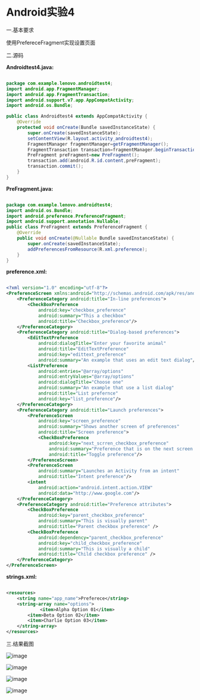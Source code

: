 # Android实验4
一.基本要求

使用PrefereceFragment实现设置页面

二.源码

**Androidtest4.java:**

```java

package com.example.lenovo.androidtest4;
import android.app.FragmentManager;
import android.app.FragmentTransaction;
import android.support.v7.app.AppCompatActivity;
import android.os.Bundle;

public class Androidtest4 extends AppCompatActivity {
    @Override
    protected void onCreate(Bundle savedInstanceState) {
        super.onCreate(savedInstanceState);
        setContentView(R.layout.activity_androidtest4);
        FragmentManager fragmentManager=getFragmentManager();
        FragmentTransaction transaction=fragmentManager.beginTransaction();
        PreFragment preFragment=new PreFragment();
        transaction.add(android.R.id.content,preFragment);
        transaction.commit();
    }
}

```

**PreFragment.java:**

```java

package com.example.lenovo.androidtest4;
import android.os.Bundle;
import android.preference.PreferenceFragment;
import android.support.annotation.Nullable;
public class PreFragment extends PreferenceFragment {
    @Override
    public void onCreate(@Nullable Bundle savedInstanceState) {
        super.onCreate(savedInstanceState);
        addPreferencesFromResource(R.xml.preference);
    }
}

```

**preference.xml:**

```xml

<?xml version="1.0" encoding="utf-8"?>
<PreferenceScreen xmlns:android="http://schemas.android.com/apk/res/android">
    <PreferenceCategory android:title="In-line preferences">
        <CheckBoxPreference
            android:key="checkbox_preference"
            android:summary="This a checkbox"
            android:title="Checkbox_preference"/>
    </PreferenceCategory>
    <PreferenceCategory android:title="Dialog-based preferences">
        <EditTextPreference
            android:dialogTitle="Enter your favorite animal"
            android:title="EditTextPreference"
            android:key="edittext_preference"
            android:summary="An example that uses an edit text dialog"/>
        <ListPreference
            android:entries="@array/options"
            android:entryValues="@array/options"
            android:dialogTitle="Choose one"
            android:summary="An example that use a list dialog"
            android:title="List prefernce"
            android:key="list_preference"/>
    </PreferenceCategory>
    <PreferenceCategory android:title="Launch preferences">
        <PreferenceScreen
            android:key="screen_preference"
            android:summary="Shows another screen of preferences"
            android:title="Screen preference">
            <CheckBoxPreference
                android:key="next_scrren_checkbox_preference"
                android:summary="Preference that is on the next screen but same hierarchy"
                android:title="Toggle preference"/>
        </PreferenceScreen>
        <PreferenceScreen
            android:summary="Launches an Activity from an intent"
            android:title="Intent preference"/>
        <intent
            android:action="android.intent.action.VIEW"
            android:data="http://www.google.com"/>
    </PreferenceCategory>
    <PreferenceCategory android:title="Preference attributes">
        <CheckBoxPreference
            android:key="parent_checkbox_preference"
            android:summary="This is visually parent"
            android:title="Parent checkbox preference" />
        <CheckBoxPreference
            android:dependency="parent_checkbox_preference"
            android:key="child_checkbox_preference"
            android:summary="This is visually a child"
            android:title="Child checkbox preference" />
    </PreferenceCategory>
</PreferenceScreen>

```

**strings.xml:**

```xml

<resources>
    <string name="app_name">Preferece</string>
    <string-array name="options">
        　   <item>Alpha Option 01</item>
        <item>Beta Option 02</item>
        <item>Charlie Option 03</item>
    </string-array>
</resources>

```

三.结果截图

![image](http://m.qpic.cn/psb?/V11yBUmB1rpVYD/zBZLNlwIIlRvcMJpJAPEGM9S5XgDmYkdNUrd9H93v.M!/b/dL8AAAAAAAAA&bo=0wE0AwAAAAADB8c!&rf=viewer_4)

![image](http://m.qpic.cn/psb?/V11yBUmB1rpVYD/IawDrhfeaOBTRJ4XoQXNfboMfaPjokH.a3sqzT*tK*M!/b/dE8BAAAAAAAA&bo=0wE0AwAAAAADF9c!&rf=viewer_4)

![image](http://m.qpic.cn/psb?/V11yBUmB1rpVYD/RJWrkgGDCIZeqx9qnnhJKzj3dZFfOlqro0ifileHvwo!/b/dL8AAAAAAAAA&bo=0wE0AwAAAAADF9c!&rf=viewer_4)

![image](http://m.qpic.cn/psb?/V11yBUmB1rpVYD/48qkxfj1X6.K1p*rxqc1A.WiAvA6A8Fn00gBL1T847o!/b/dL8AAAAAAAAA&bo=0wE0AwAAAAARF8U!&rf=viewer_4)

